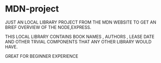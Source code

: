 # MDN-project

JUST AN LOCAL LIBRARY PROJECT FROM THE MDN WEBSITE TO GET AN BRIEF OVERVIEW OF THE NODE,EXPRESS. 

THIS LOCAL LIBRARY CONTAINS BOOK NAMES , AUTHORS , LEASE DATE AND OTHER TRVIAL COMPONENTS THAT ANY OTHER LIBRARY WOULD HAVE. 

GREAT FOR BEGINNER EXPERIENCE
